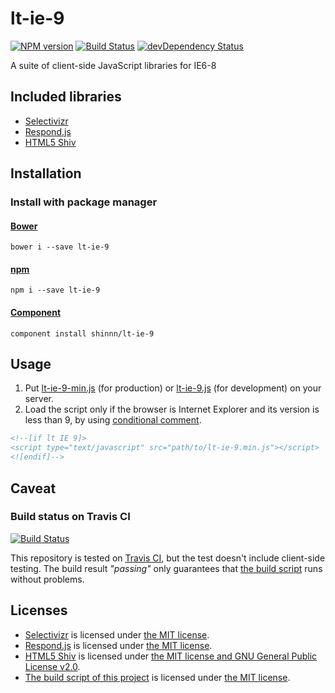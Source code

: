 # lt-ie-9 

[![NPM version](https://badge.fury.io/js/lt-ie-9.svg)](http://badge.fury.io/js/lt-ie-9)
[![Build Status](https://travis-ci.org/shinnn/lt-ie-9.svg?branch=master)](https://travis-ci.org/shinnn/lt-ie-9)
[![devDependency Status](https://david-dm.org/shinnn/lt-ie-9/dev-status.svg)](https://david-dm.org/shinnn/lt-ie-9#info=devDependencies)

A suite of client-side JavaScript libraries for IE6-8

## Included libraries

* [Selectivizr][selectivizr]
* [Respond.js][respond]
* [HTML5 Shiv][html5shiv]

## Installation

### Install with package manager

#### [Bower](http://bower.io/)

```
bower i --save lt-ie-9
```

#### [npm](https://www.npmjs.org/)

```
npm i --save lt-ie-9
```

#### [Component](https://github.com/component/component)

```
component install shinnn/lt-ie-9
```

## Usage

1. Put [lt-ie-9-min.js](https://raw.githubusercontent.com/shinnn/lt-ie-9/master/lt-ie-9-min.js) (for production) or [lt-ie-9.js](https://raw.githubusercontent.com/shinnn/lt-ie-9/master/lt-ie-9.js) (for development) on your server.
2. Load the script only if the browser is Internet Explorer and its version is less than 9, by using [conditional comment](http://msdn.microsoft.com/library/ms537512%28v=VS.85%29.aspx).

```html
<!--[if lt IE 9]>
<script type="text/javascript" src="path/to/lt-ie-9.min.js"></script>
<![endif]-->
```

## Caveat

### Build status on Travis CI

[![Build Status](https://travis-ci.org/shinnn/lt-ie-9.svg?branch=master)](https://travis-ci.org/shinnn/lt-ie-9)

This repository is tested on [Travis CI](https://travis-ci.org/), but the test doesn't include client-side testing. The build result *"passing"* only guarantees that [the build script][gulpfile] runs without problems.

## Licenses

* [Selectivizr](http://selectivizr.com/) is licensed under [the MIT license](./licenses.md#selectivizr).
* [Respond.js](https://github.com/scottjehl/Respond) is licensed under [the MIT license](./licenses.md#respondjs).
* [HTML5 Shiv](https://github.com/aFarkas/html5shiv) is licensed under [the MIT license and GNU General Public License v2.0](./licenses.md#respondjs).
* [The build script of this project][gulpfile] is licensed under [the MIT license](licenses.md#gulpfilejs).

[selectivizr]: http://selectivizr.com/
[respond]: https://github.com/scottjehl/Respond
[html5shiv]: https://github.com/aFarkas/html5shiv
[gulpfile]: ./gulpfile.js
